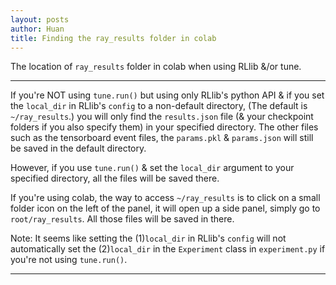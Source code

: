 ```yaml
---
layout: posts
author: Huan
title: Finding the ray_results folder in colab
---
```


The location of `ray_results` folder in colab when using RLlib &/or tune.

---

If you're NOT using `tune.run()` but using only RLlib's python API & if
you set the `local_dir` in RLlib's `config` to a non-default directory,
(The default is `~/ray_results`.) you will only find the `results.json` file
(& your checkpoint folders if you also specify them) in your specified
directory. The other files such as the tensorboard event files, the `params.pkl`
& `params.json` will still be saved in the default directory.

However, if you use `tune.run()` & set the `local_dir` argument to your
specified directory, all the files will be saved there.

If you're using colab, the way to access `~/ray_results` is to click on a small
folder icon on the left of the panel, it will open up a side panel, simply go to
`root/ray_results`. All those files will be saved in there.

Note: It seems like setting the (1)`local_dir` in RLlib's `config` will not
automatically set the (2)`local_dir` in the `Experiment` class in `experiment.py`
if you're not using `tune.run()`.

---

<br>
